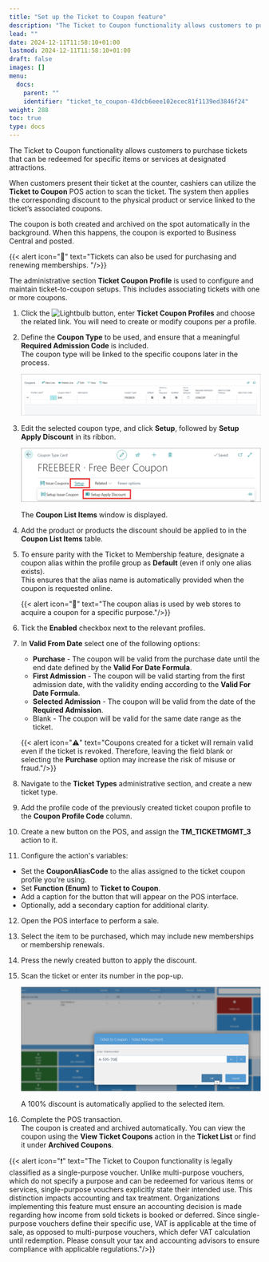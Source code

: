 ```yaml
---
title: "Set up the Ticket to Coupon feature"
description: "The Ticket to Coupon functionality allows customers to purchase tickets that can be redeemed for specific items or services at designated attractions."
lead: ""
date: 2024-12-11T11:58:10+01:00
lastmod: 2024-12-11T11:58:10+01:00
draft: false
images: []
menu:
  docs:
    parent: ""
    identifier: "ticket_to_coupon-43dcb6eee102ecec81f1139ed3846f24"
weight: 288
toc: true
type: docs
---
```


The Ticket to Coupon functionality allows customers to purchase tickets that can be redeemed for specific items or services at designated attractions. 

When customers present their ticket at the counter, cashiers can utilize the **Ticket to Coupon** POS action to scan the ticket. The system then applies the corresponding discount to the physical product or service linked to the ticket’s associated coupons. 

The coupon is both created and archived on the spot automatically in the background. When this happens, the coupon is exported to Business Central and posted.     

   {{< alert icon="📝" text="Tickets can also be used for purchasing and renewing memberships. "/>}}


The administrative section **Ticket Coupon Profile** is used to configure and maintain ticket-to-coupon setups. This includes associating tickets with one or more coupons.

1. Click the ![Lightbulb](Lightbulb_icon.PNG) button, enter **Ticket Coupon Profiles** and choose the related link.
   You will need to create or modify coupons per a profile.
2. Define the **Coupon Type** to be used, and ensure that a meaningful **Required Admission Code** is included.     
   The coupon type will be linked to the specific coupons later in the process. 

   ![ticket_coupon_profile](images/ticket_coupon_profiles.png)

3. Edit the selected coupon type, and click **Setup**, followed by **Setup Apply Discount** in its ribbon.      

   ![setup_apply_discount](images/setup_apply_discount.png)        

   The **Coupon List Items** window is displayed.

4. Add the product or products the discount should be applied to in the **Coupon List Items** table.

5. To ensure parity with the Ticket to Membership feature, designate a coupon alias within the profile group as **Default** (even if only one alias exists).      
   This ensures that the alias name is automatically provided when the coupon is requested online.       

   {{< alert icon="📝" text="The coupon alias is used by web stores to acquire a coupon for a specific purpose."/>}}

6. Tick the **Enabled** checkbox next to the relevant profiles.
7. In **Valid From Date** select one of the following options:    
   - **Purchase** - The coupon will be valid from the purchase date until the end date defined by the **Valid For Date Formula**.
   - **First Admission** - The coupon will be valid starting from the first admission date, with the validity ending according to the **Valid For Date Formula**. 
   - **Selected Admission** - The coupon will be valid from the date of the **Required Admission**.
   - Blank - The coupon will be valid for the same date range as the ticket. 

   {{< alert icon="⚠️" text="Coupons created for a ticket will remain valid even if the ticket is revoked. Therefore, leaving the field blank or selecting the <b>Purchase</b> option may increase the risk of misuse or fraud."/>}}

8. Navigate to the **Ticket Types** administrative section, and create a new ticket type. 
9.  Add the profile code of the previously created ticket coupon profile to the **Coupon Profile Code** column. 
10. Create a new button on the POS, and assign the **TM_TICKETMGMT_3** action to it. 
11. Configure the action's variables:     
   - Set the **CouponAliasCode** to the alias assigned to the ticket coupon profile you're using.
   - Set **Function (Enum)** to **Ticket to Coupon**. 
   - Add a caption for the button that will appear on the POS interface.
   - Optionally, add a secondary caption for additional clarity.

12. Open the POS interface to perform a sale. 
13. Select the item to be purchased, which may include new memberships or membership renewals.
14. Press the newly created button to apply the discount.      
15. Scan the ticket or enter its number in the pop-up.      

    ![pos_ticket_to_coupon](Images/pos_ticket_to_coupon.png)

    A 100% discount is automatically applied to the selected item. 
16. Complete the POS transaction.     
    The coupon is created and archived automatically. You can view the coupon using the **View Ticket Coupons** action in the **Ticket List** or find it under **Archived Coupons**.


   {{< alert icon="❗" text="The Ticket to Coupon functionality is legally classified as a single-purpose voucher. Unlike multi-purpose vouchers, which do not specify a purpose and can be redeemed for various items or services, single-purpose vouchers explicitly state their intended use. This distinction impacts accounting and tax treatment. Organizations implementing this feature must ensure an accounting decision is made regarding how income from sold tickets is booked or deferred. Since single-purpose vouchers define their specific use, VAT is applicable at the time of sale, as opposed to multi-purpose vouchers, which defer VAT calculation until redemption. Please consult your tax and accounting advisors to ensure compliance with applicable regulations."/>}}